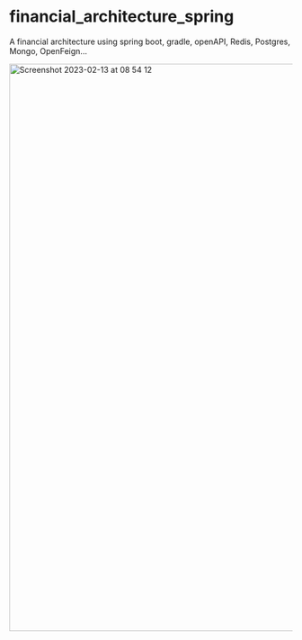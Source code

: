 # financial_architecture_spring
A financial architecture using spring boot, gradle, openAPI, Redis, Postgres, Mongo, OpenFeign...

<img width="1007" alt="Screenshot 2023-02-13 at 08 54 12" src="https://user-images.githubusercontent.com/43884336/218451356-77321290-f47b-49af-83ec-ab68b0a8bf0d.png">
